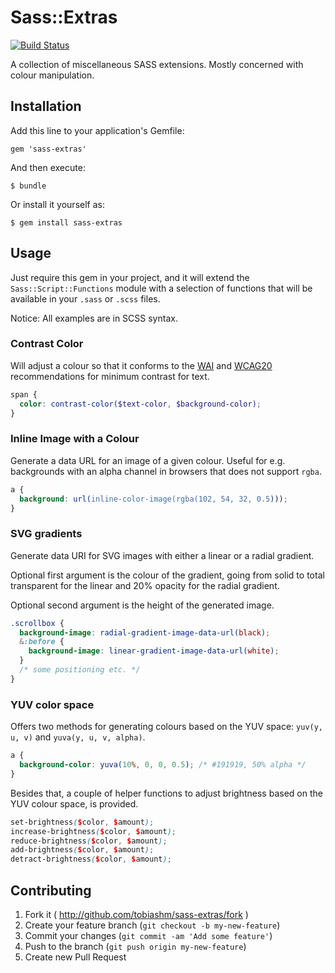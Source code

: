 # Sass::Extras

[![Build Status](https://travis-ci.org/tobiashm/sass-extras.png?branch=master)](https://travis-ci.org/tobiashm/sass-extras)

A collection of miscellaneous SASS extensions. Mostly concerned with colour manipulation.

## Installation

Add this line to your application's Gemfile:

    gem 'sass-extras'

And then execute:

    $ bundle

Or install it yourself as:

    $ gem install sass-extras

## Usage

Just require this gem in your project, and it will extend the `Sass::Script::Functions` module with a selection of functions that will be available in your `.sass` or `.scss` files.

Notice: All examples are in SCSS syntax.

### Contrast Color

Will adjust a colour so that it conforms to the [WAI](http://www.w3.org/WAI/ER/WD-AERT/#color-contrast) and [WCAG20](http://www.w3.org/TR/WCAG20/#visual-audio-contrast-contrast) recommendations for minimum contrast for text.

```SCSS
span {
  color: contrast-color($text-color, $background-color);
}
```

### Inline Image with a Colour

Generate a data URL for an image of a given colour. Useful for e.g. backgrounds with an alpha channel in browsers that does not support `rgba`.

```SCSS
a {
  background: url(inline-color-image(rgba(102, 54, 32, 0.5)));
}
```

### SVG gradients

Generate data URI for SVG images with either a linear or a radial gradient.

Optional first argument is the colour of the gradient, going from solid to total transparent for the linear and 20% opacity for the radial gradient.

Optional second argument is the height of the generated image.

```SCSS
.scrollbox {
  background-image: radial-gradient-image-data-url(black);
  &:before {
    background-image: linear-gradient-image-data-url(white);
  }
  /* some positioning etc. */
}
```

### YUV color space

Offers two methods for generating colours based on the YUV space: `yuv(y, u, v)` and `yuva(y, u, v, alpha)`.

```SCSS
a {
  background-color: yuva(10%, 0, 0, 0.5); /* #191919, 50% alpha */
}
```

Besides that, a couple of helper functions to adjust brightness based on the YUV colour space, is provided.

```SCSS
set-brightness($color, $amount);
increase-brightness($color, $amount);
reduce-brightness($color, $amount);
add-brightness($color, $amount);
detract-brightness($color, $amount);
```

## Contributing

1. Fork it ( http://github.com/tobiashm/sass-extras/fork )
2. Create your feature branch (`git checkout -b my-new-feature`)
3. Commit your changes (`git commit -am 'Add some feature'`)
4. Push to the branch (`git push origin my-new-feature`)
5. Create new Pull Request
